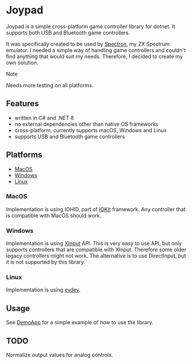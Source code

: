 # Joypad

Joypad is a simple cross-platform game controller library for dotnet. 
It supports both USB and Bluetooth game controllers.

It was specifically created to be used by [Spectron](https://github.com/oldbit-com/Spectron), my ZX Spectrum emulator. 
I needed a simple way of handling game controllers and couldn't find anything that would suit my needs.
Therefore, I decided to create my own solution.


> [!NOTE]  
> Needs more testing on all platforms.

## Features
- written in C# and .NET 8
- no external dependencies other than native OS frameworks
- cross-platform, currently supports macOS, Windows and Linux
- supports USB and Bluetooth game controllers

## Platforms
- [MacOS](#MacOS)
- [Windows](#Windows)
- [Linux](#Linux)

### MacOS
Implementation is using IOHID, part of [IOKit](https://developer.apple.com/documentation/iokit) framework. Any controller that is compatible with MacOS should work.

### Windows
Implementation is using [XInput](https://docs.microsoft.com/en-us/windows/win32/xinput/xinput-technical-reference) API. This is very easy to use API, but only supports controllers that
are compatible with XInput. Therefore some older legacy controllers might not work. The alternative is to use DirectInput, 
but it is not supported by this library.

### Linux
Implementation is using [evdev](https://docs.kernel.org/input/input.html#event-interface).

## Usage
See [DemoApp](src/DemoApp) for a simple example of how to use the library.

## TODO
Normalize output values for analog controls.
